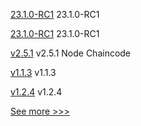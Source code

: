 
[23.1.0-RC1](https://github.com/hyperledger/besu/releases/tag/23.1.0-RC1) 23.1.0-RC1

[23.1.0-RC1](https://github.com/hyperledger/besu-docs/releases/tag/23.1.0-RC1) 23.1.0-RC1

[v2.5.1](https://github.com/hyperledger/fabric-chaincode-node/releases/tag/v2.5.1) v2.5.1 Node Chaincode

[v1.1.3](https://github.com/hyperledger/firefly-sandbox/releases/tag/v1.1.3) v1.1.3

[v1.2.4](https://github.com/hyperledger/firefly-sdk-nodejs/releases/tag/v1.2.4) v1.2.4


[See more >>>](https://start-here.hyperledger.org/releases)
